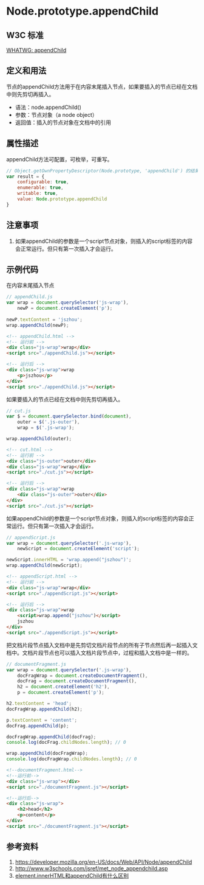 # Node.prototype.appendChild

## W3C 标准
[WHATWG: appendChild](https://dom.spec.whatwg.org/#dom-node-appendchild)

## 定义和用法
节点的appendChild方法用于在内容末尾插入节点，如果要插入的节点已经在文档中则先剪切再插入。

- 语法：node.appendChild()
- 参数：节点对象（a node object）
- 返回值：插入的节点对象在文档中的引用

## 属性描述
appendChild方法可配置，可枚举，可重写。
```javascript
// Object.getOwnPropertyDescriptor(Node.prototype, 'appendChild') 的结果如下：
var result = {
    configurable: true,
    enumerable: true,
    writable: true,
    value: Node.prototype.appendChild
}
```

## 注意事项
1. 如果appendChild的参数是一个script节点对象，则插入的script标签的内容会正常运行。但只有第一次插入才会运行。

## 示例代码
在内容末尾插入节点
```javascript
// appendChild.js
var wrap = document.querySelector('js-wrap'),
    newP = document.createElement('p');
    
newP.textContent = 'jszhou';
wrap.appendChild(newP);
```
```html
<!-- appendChild.html -->
<!-- 运行前 -->
<div class="js-wrap">wrap</div>
<script src="./appendChild.js"></script>

<!-- 运行后 -->
<div class="js-wrap">wrap
    <p>jszhou</p>
</div>
<script src="./appendChild.js"></script>
```

如果要插入的节点已经在文档中则先剪切再插入。
```javascript
// cut.js
var $ = document.querySelector.bind(document),
    outer = $('.js-outer'),
    wrap = $('.js-wrap');

wrap.appendChild(outer);
```
```html
<!-- cut.html -->
<!-- 运行前 -->
<div class="js-outer">outer</div>
<div class="js-wrap">wrap</div>
<script src="./cut.js"></script>

<!-- 运行后 -->
<div class="js-wrap">wrap
    <div class="js-outer">outer</div>
</div>
<script src="./cut.js"></script>
```

如果appendChild的参数是一个script节点对象，则插入的script标签的内容会正常运行。但只有第一次插入才会运行。
```javascript
// appendScript.js
var wrap = document.querySelector('.js-wrap'),
    newScript = document.createElement('script');

newScript.innerHTML = 'wrap.append("jszhou")';
wrap.appendChild(newScript);
```
```html
<!-- appendScript.html -->
<!-- 运行前 -->
<div class="js-wrap">wrap</div>
<script src="./appendScript.js"></script>

<!-- 运行后 -->
<div class="js-wrap">wrap
    <script>wrap.append("jszhou")</script>
    jszhou
</div>
<script src="./appendScript.js"></script>
```

把文档片段节点插入文档中是先剪切文档片段节点的所有子节点然后再一起插入文档中。文档片段节点也可以插入文档片段节点中，过程和插入文档中是一样的。
```javascript
// documentFragment.js
var wrap = document.querySelector('.js-wrap'),
    docFragWrap = document.createDocumentFragment(),
    docFrag = document.createDocumentFragment(),
    h2 = document.createElement('h2'),
    p = document.createElement('p');

h2.textContent = 'head';
docFragWrap.appendChild(h2);

p.textContent = 'content';
docFrag.appendChild(p);

docFragWrap.appendChild(docFrag);
console.log(docFrag.childNodes.length); // 0

wrap.appendChild(docFragWrap);
console.log(docFragWrap.childNodes.length); // 0
```
```html
<!--documentFragment.html-->
<!--运行前-->
<div class="js-wrap"></div>
<script src="./documentFragment.js"></script>

<!--运行后-->
<div class="js-wrap">
    <h2>head</h2>
    <p>content</p>
</div>
<script src="./documentFragment.js"></script>
```

## 参考资料
1. https://developer.mozilla.org/en-US/docs/Web/API/Node/appendChild
2. http://www.w3schools.com/jsref/met_node_appendchild.asp
3. [element.innerHTML和appendChild有什么区别](https://segmentfault.com/q/1010000004693112)


